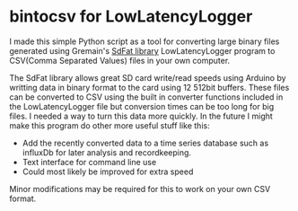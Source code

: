 # bintocsv for LowLatencyLogger
I made this simple Python script as a tool for converting large binary files generated using Gremain's <a href="https://github.com/greiman/SdFat">SdFat library</a> LowLatencyLogger program to CSV(Comma Separated Values) files in your own computer.

The SdFat library allows great SD card write/read speeds using Arduino by writting data in binary format to the card using 12 512bit buffers. These files can be converted to CSV using the built in converter functions included in the LowLatencyLogger file but conversion times can be too long for big files. I needed a way to turn this data more quickly. In the future I might make this program do other more useful stuff like this:
- Add the recently converted data to a time series database such as influxDb for later analysis and recordkeeping.
- Text interface for command line use
- Could most likely be improved for extra speed

Minor modifications may be required for this to work on your own CSV format.




